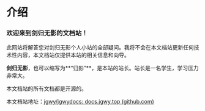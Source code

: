 # 介绍

### 欢迎来到剑归无影的文档站！

此网站将解答您对剑归无影个人小站的全部疑问。我将不会在本文档站更新任何技术性内容，本文档站仅提供本站的相关信息和向导。

**剑归无影**，也可以缩写为**“归影”**，是本站的站长。站长是一名学生，学习压力非常大。

本文档站的所有文档都是开源的。

本文档站地址：[jgwy/jgwydocs: docs.jgwy.top (github.com)](https://github.com/jgwy/jgwydocs)